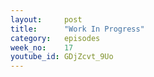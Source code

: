 ```yaml
---
layout:     post
title:      "Work In Progress"
category:   episodes
week_no:    17
youtube_id: GDjZcvt_9Uo
---
```


